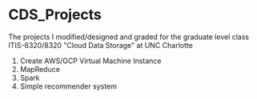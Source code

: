 # CDS_Projects
The projects I modified/designed and graded for the graduate level class ITIS-6320/8320 "Cloud Data Storage" at UNC Charlotte

1. Create AWS/GCP Virtual Machine Instance
2. MapReduce
3. Spark
4. Simple recommender system
